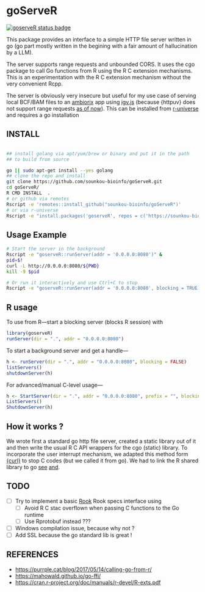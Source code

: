 # goServeR

[![goserveR status badge](https://sounkou-bioinfo.r-universe.dev/goserveR/badges/version)](https://sounkou-bioinfo.r-universe.dev/goserveR)

This package provides an interface to a simple HTTP file server written in go (go part mostly written in the begining with a fair amount of hallucination by a LLM).

The server supports range requests and unbounded CORS. It uses the cgo package to call Go functions from R using the R C extension mechanisms. This is an experimentation with the R C extension mechanism without the very convenient Rcpp.

The server is obviously very insecure but useful for my use case of serving local BCF/BAM files to an [ambiorix](https://ambiorix.dev/) app using [igv.js](https://github.com/igvteam/igv.js) (because {httpuv} does not support range requests [as of now](https://github.com/rstudio/httpuv/issues/259)). This can be installed from [r-universe](https://sounkou-bioinfo.r-universe.dev/goserveR) and requires a go installation

## INSTALL

```bash

## install golang via apt/yum/brew or binary and put it in the path
## to build from source

go || sudo apt-get install --yes golang
## clone the repo and install
git clone https://github.com/sounkou-bioinfo/goServeR.git
cd goServeR/
R CMD INSTALL  .
# or github via remotes
Rscript -e 'remotes::install_github("sounkou-bioinfo/goServeR")'
# or via r-universe 
Rscript -e "install.packages('goserveR', repos = c('https://sounkou-bioinfo.r-universe.dev'))"

```

## Usage Example

```bash
# Start the server in the background
Rscript -e "goserveR::runServer(addr = '0.0.0.0:8080')" &
pid=$!
curl -L http://0.0.0.0:8080/${PWD}
kill -9 $pid

# Or run it interactively and use Ctrl+C to stop
Rscript -e "goserveR::runServer(addr = '0.0.0.0:8080', blocking = TRUE)"
```

## R usage

To use from R—start a blocking server (blocks R session) with

```r
library(goserveR)
runServer(dir = ".", addr = "0.0.0.0:8080")
```

To start a background server and get a handle—

```r
h <- runServer(dir = ".", addr = "0.0.0.0:8080", blocking = FALSE)
listServers()
shutdownServer(h)
```

For advanced/manual C-level usage—

```r
h <- StartServer(dir = ".", addr = "0.0.0.0:8080", prefix = "", blocking = FALSE)
ListServers()
ShutdownServer(h)
```

## How it works ?
We wrote first a standard go http file server, created a static library out of it and then write the usual R C API wrappers for the cgo (static) library. To incorporate the user interrupt mechanism, we adapted this method form [{curl}](https://stackoverflow.com/questions/40563522/r-how-to-write-interruptible-c-function-and-recover-partial-results) to stop C codes (but we called it from go). We had to link the R shared library to go [see](src/go/serve.go) [and](src/Makevars).

## TODO

- [ ] Try to implement a basic [Rook](https://github.com/jeffreyhorner/Rook) Rook specs interface using
  - [ ] Avoid R C stac overflown when passing C functions to the Go runtime
  - [ ] Use Rprotobuf instead ???
- [ ] Windows compilation issue, because why not ?
- [ ] Add SSL because the go standard lib is great !

## REFERENCES

-   https://purrple.cat/blog/2017/05/14/calling-go-from-r/
-   https://mahowald.github.io/go-ffi/
-   https://cran.r-project.org/doc/manuals/r-devel/R-exts.pdf
